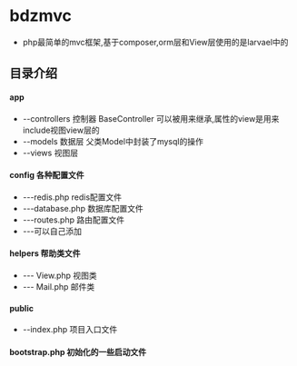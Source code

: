# bdzmvc
* php最简单的mvc框架,基于composer,orm层和View层使用的是larvael中的
## 目录介绍
#### app
* --controllers    控制器  BaseController 可以被用来继承,属性的view是用来include视图view层的
* --models         数据层  父类Model中封装了mysql的操作
* --views          视图层

#### config          各种配置文件
* ---redis.php      redis配置文件
* ---database.php   数据库配置文件
* ---routes.php     路由配置文件
* ---可以自己添加

#### helpers         帮助类文件
* --- View.php     视图类
* --- Mail.php      邮件类
#### public
* --index.php      项目入口文件

#### bootstrap.php    初始化的一些启动文件

  
